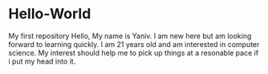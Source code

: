 # Hello-World
My first repository
Hello, My name is Yaniv. I am new here but am looking forward to learning quickly. I am 21 years old and am interested in computer science. My interest should help me to pick up things at a resonable pace if i put my head into it.
